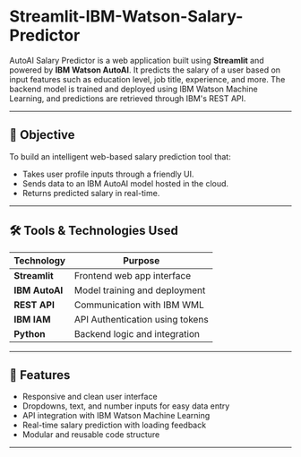 # Streamlit-IBM-Watson-Salary-Predictor
AutoAI Salary Predictor is a web application built using **Streamlit** and powered by **IBM Watson AutoAI**. It predicts the salary of a user based on input features such as education level, job title, experience, and more. The backend model is trained and deployed using IBM Watson Machine Learning, and predictions are retrieved through IBM's REST API.

---

## 🎯 Objective

To build an intelligent web-based salary prediction tool that:
- Takes user profile inputs through a friendly UI.
- Sends data to an IBM AutoAI model hosted in the cloud.
- Returns predicted salary in real-time.

---

## 🛠️ Tools & Technologies Used

| Technology       | Purpose                          |
|------------------|----------------------------------|
| **Streamlit**    | Frontend web app interface       |
| **IBM AutoAI**   | Model training and deployment    |
| **REST API**     | Communication with IBM WML       |
| **IBM IAM**      | API Authentication using tokens  |
| **Python**       | Backend logic and integration    |

---

## 🧩 Features

- Responsive and clean user interface
- Dropdowns, text, and number inputs for easy data entry
- API integration with IBM Watson Machine Learning
- Real-time salary prediction with loading feedback
- Modular and reusable code structure

---

 
 
